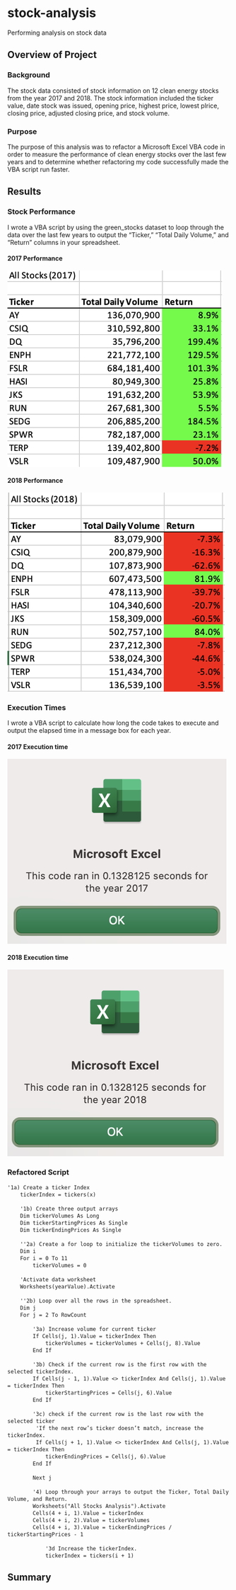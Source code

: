 # stock-analysis
Performing analysis on stock data

## Overview of Project
### Background
The stock data consisted of stock information on 12 clean energy stocks from the year 2017 and 2018. The stock information included the ticker value,    date stock was issued, opening price, highest price, lowest plrice, closing price, adjusted closing price, and stock volume. 

### Purpose
The purpose of this analysis was to refactor a Microsoft Excel VBA code in order to measure the performance of clean energy stocks over the last few years and to determine whether refactoring my code successfully made the VBA script run faster.

## Results
### Stock Performance
I wrote a VBA script by using the green_stocks dataset to loop through the data over the last few years to output the “Ticker,” “Total Daily Volume,” and “Return” columns in your spreadsheet.

#### 2017 Performance
![all_stocks_analysis_2017_refactored.png](https://github.com/yessiez/stock-analysis/blob/master/Resources/all_stocks_analysis_2017_refactored.png?raw=true)

#### 2018 Performance
![all_stocks_analysis_2018_refactored.png](https://github.com/yessiez/stock-analysis/blob/master/Resources/all_stocks_analysis_2018_refactored.png?raw=true)

### Execution Times
I wrote a VBA script to calculate how long the code takes to execute and output the elapsed time in a message box for each year.

#### 2017 Execution time
![VBA_Challenge_2017.png](https://github.com/yessiez/stock-analysis/blob/master/Resources/VBA_Challenge_2017.png?raw=true)

#### 2018 Execution time
![VBA_Challenge_2018.png](https://github.com/yessiez/stock-analysis/blob/master/Resources/VBA_Challenge_2018.png?raw=true)

### Refactored Script
```
'1a) Create a ticker Index
    tickerIndex = tickers(x)
    
    '1b) Create three output arrays
    Dim tickerVolumes As Long
    Dim tickerStartingPrices As Single
    Dim tickerEndingPrices As Single
    
    ''2a) Create a for loop to initialize the tickerVolumes to zero.
    Dim i
    For i = 0 To 11
        tickerVolumes = 0
    
    'Activate data worksheet
    Worksheets(yearValue).Activate
    
    ''2b) Loop over all the rows in the spreadsheet.
    Dim j
    For j = 2 To RowCount
    
        '3a) Increase volume for current ticker
        If Cells(j, 1).Value = tickerIndex Then
            tickerVolumes = tickerVolumes + Cells(j, 8).Value
        End If
        
        '3b) Check if the current row is the first row with the selected tickerIndex.
        If Cells(j - 1, 1).Value <> tickerIndex And Cells(j, 1).Value = tickerIndex Then
            tickerStartingPrices = Cells(j, 6).Value
        End If
        
        '3c) check if the current row is the last row with the selected ticker
         'If the next row’s ticker doesn’t match, increase the tickerIndex.
         If Cells(j + 1, 1).Value <> tickerIndex And Cells(j, 1).Value = tickerIndex Then
            tickerEndingPrices = Cells(j, 6).Value
        End If
        
        Next j
    
        '4) Loop through your arrays to output the Ticker, Total Daily Volume, and Return.
        Worksheets("All Stocks Analysis").Activate
        Cells(4 + i, 1).Value = tickerIndex
        Cells(4 + i, 2).Value = tickerVolumes
        Cells(4 + i, 3).Value = tickerEndingPrices / tickerStartingPrices - 1
            
            '3d Increase the tickerIndex.
            tickerIndex = tickers(i + 1)

```

## Summary

